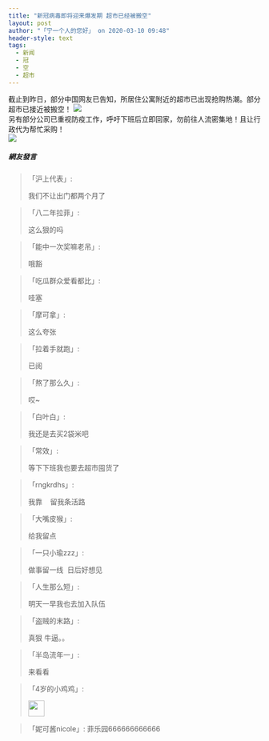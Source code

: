 ```yaml
---
title: "新冠病毒即将迎来爆发期 超市已经被搬空"
layout: post
author: "「宁一个人的您好」 on 2020-03-10 09:48"
header-style: text
tags:
  - 新闻
  - 冠
  - 空
  - 超市
---
```


截止到昨日，部分中国网友已告知，所居住公寓附近的超市已出现抢购热潮。部分超市已接近被搬空！<input type="hidden" value="菲乐园提供">
<img src="http://images.feileyuan.com/images/ueditor/2020031009470000371349.jpg">
<br>
另有部分公司已重视防疫工作，呼吁下班后立即回家，勿前往人流密集地！且让行政代为帮忙采购！
<br>
<img src="http://images.feileyuan.com/images/ueditor/2020031009470000481583.jpg">


##### 網友發言 
> 「沪上代表」:
> <p>我们不让出门都两个月了</p>

> 「八二年拉菲」:
> <p>这么狠的吗</p>

> 「能中一次奖嘛老吊」:
> <p>哦豁</p>

> 「吃瓜群众爱看都比」:
> <p>哇塞</p>

> 「摩可拿」:
> <p>这么夸张</p>

> 「拉着手就跑」:
> <p>已阅</p>

> 「熬了那么久」:
> <p>哎~</p>

> 「白叶白」:
> <p>我还是去买2袋米吧</p>

> 「常效」:
> <p>等下下班我也要去超市囤货了</p>

> 「rngkrdhs」:
> <p>我靠&nbsp; &nbsp; 留我条活路</p>

> 「大嘴皮猴」:
> <p>给我留点</p>

> 「一只小瑜zzz」:
> <p>做事留一线&nbsp; 日后好想见</p>

> 「人生那么短」:
> <p>明天一早我也去加入队伍</p>

> 「盗贼的末路」:
> <p>真狠 牛逼。。</p>

> 「半岛流年一」:
> <p>来看看</p>

> 「4岁的小鸡鸡」:
> <p><img src="http://images.feileyuan.com/images/ueditor/dialogs/emotion/images/default/df_028.gif" width="32" height="32"></p>

> 「妮可酱nicole」:
> 菲乐园666666666666


